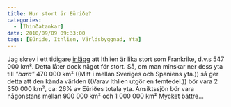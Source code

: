 ```yaml
---
title: Hur stort är Eüriðe?
categories:
  - [Ihinðatankar]
date: 2010/09/09 09:33:00
tags: [Eüride, Ithlien, Världsbyggnad, Yta]
---
```

Jag skrev i ett tidigare [inlägg](https://blogg.ihinda.com/1009-04/) att Ithlien är lika stort som Frankrike, d.v.s 547 000 km². Detta låter dock något för stort. Så, om man minskar ner dess yta till _"bara"_ 470 000 km² ((Mitt i mellan Sveriges och Spaniens yta.)) så ger detta att den kända världen ((Varav Ithlien utgör en femtedel.)) bör vara 2 350 000 km², ca: 26% av Eüriðes totala yta. Ansiktssjön bör vara någonstans mellan 900 000 km² och 1 000 000 km² Mycket bättre...
